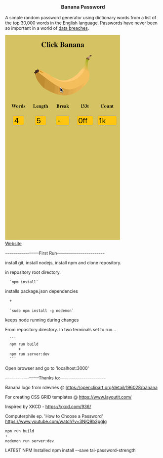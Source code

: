 <h3 align="center">Banana Password</h3>

A simple random password generator using dictionary words from a list of the top 30,000 words in the English language.
[Passwords](https://www.theregister.co.uk/2019/02/14/password_length/) have never been so important in a world of [data breaches](https://www.theguardian.com/technology/2019/jan/17/breached-data-largest-collection-ever-seen-email-password-hacking).

![](Example-2.gif)
 <br><a href="http://www.bananapassword.com">Website</a>

-----------------First Run------------------------

install git, install nodejs, install npm and clone repository.

in repository root directory.

      `npm install`  

installs package.json dependencies

      +

      `sudo npm install -g nodemon`  

keeps node running during changes

From repository directory.
In two terminals set to run...

      ```
      npm run build
          +
      npm run server:dev
      ```

Open browser and go to 'localhost:3000'

-----------------Thanks to:-----------------------

Banana logo from rdevries @ https://openclipart.org/detail/196028/banana

For creating CSS GRID templates @ https://www.layoutit.com/ 

Inspired by 
XKCD - https://xkcd.com/936/

Computerphile ep. 'How to Choose a Password'
https://www.youtube.com/watch?v=3NjQ9b3pgIg

```
npm run build
+
nodemon run server:dev
```

LATEST NPM Installed
npm install --save tai-password-strength
